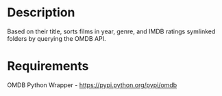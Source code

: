 # Description
Based on their title, sorts films in year, genre, and IMDB ratings symlinked folders by querying the OMDB API.

# Requirements

OMDB Python Wrapper - https://pypi.python.org/pypi/omdb

